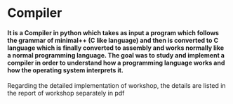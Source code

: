 # Compiler
#### It is a Compiler in python which takes as input a program which follows the grammar of minimal++ (C like language) and then is converted to C language which is finally converted to assembly and works normally like a normal programming language. The goal was to study and implement a compiler in order to understand how a programming language works and how the operating system interprets it.
Regarding the detailed implementation of workshop, the details are listed in the report of workshop separately in pdf
